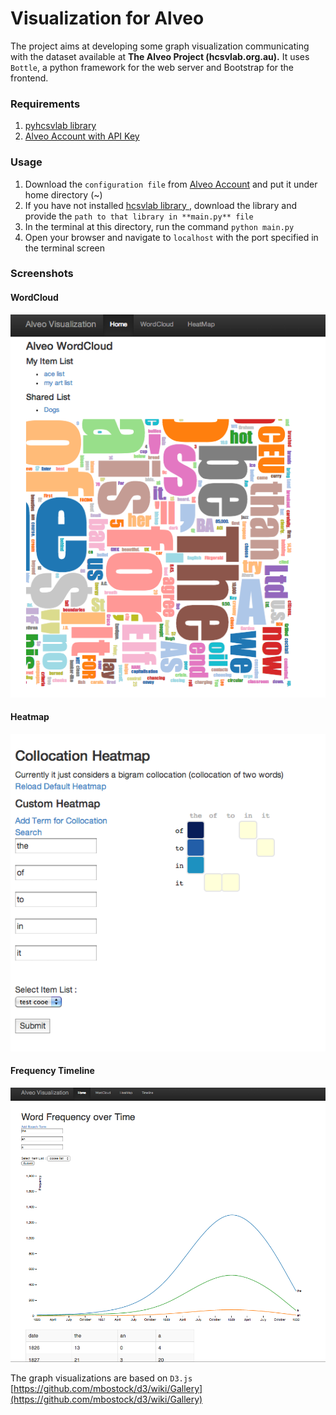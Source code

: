 Visualization for Alveo 
========================
The project aims at developing some graph visualization communicating with the dataset available at **The Alveo Project (hcsvlab.org.au).**
It uses ``Bottle``, a python framework for the web server and Bootstrap for the frontend.

### Requirements
1. [pyhcsvlab library](https://github.com/Alveo/pyhcsvlab)
2. [Alveo Account with API Key](http://hcsvlab.org.au)

### Usage

1. Download the ``configuration file`` from [Alveo Account](http://hcsvlab.org.au) and put it under home directory (~)
2. If you have not installed [hcsvlab library ](https://github.com/Alveo/pyhcsvlab), download the library and provide the ``path to that library in **main.py** file``
3. In the terminal at this directory, run the command ``python main.py``
4. Open your browser and navigate to ``localhost`` with the port specified in the terminal screen


### Screenshots
#### WordCloud
![](/static/images/wordcloud.png)


#### Heatmap
![](/static/images/heatmap.png)


#### Frequency Timeline
![](/static/images/frequency_timeline.png)

The graph visualizations are based on ``D3.js`` [https://github.com/mbostock/d3/wiki/Gallery](https://github.com/mbostock/d3/wiki/Gallery)